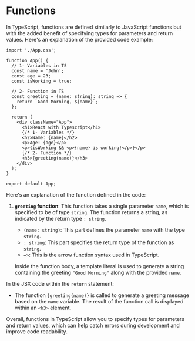 # Functions

In TypeScript, functions are defined similarly to JavaScript functions but with the added benefit of specifying types for parameters and return values. Here's an explanation of the provided code example:

```tsx
import './App.css';

function App() {
  // 1- Variables in TS
  const name = 'John';
  const age = 23;
  const isWorking = true;

  // 2- Function in TS
  const greeting = (name: string): string => {
    return `Good Morning, ${name}`;
  };

  return (
    <div className="App">
      <h1>React with Typescript</h1>
      {/* 1- Variables */}
      <h2>Name: {name}</h2>
      <p>Age: {age}</p>
      <p>{isWorking && <p>{name} is working!</p>}</p>
      {/* 2- Function */}
      <h3>{greeting(name)}</h3>
    </div>
  );
}

export default App;
```

Here's an explanation of the function defined in the code:

1. **`greeting` function**: This function takes a single parameter `name`, which is specified to be of type `string`. The function returns a string, as indicated by the return type `: string`.

   - `(name: string)`: This part defines the parameter `name` with the type `string`.
   - `: string`: This part specifies the return type of the function as `string`.
   - `=>`: This is the arrow function syntax used in TypeScript.

   Inside the function body, a template literal is used to generate a string containing the greeting `"Good Morning"` along with the provided `name`.

In the JSX code within the `return` statement:
- The function `{greeting(name)}` is called to generate a greeting message based on the `name` variable. The result of the function call is displayed within an `<h3>` element.

Overall, functions in TypeScript allow you to specify types for parameters and return values, which can help catch errors during development and improve code readability.